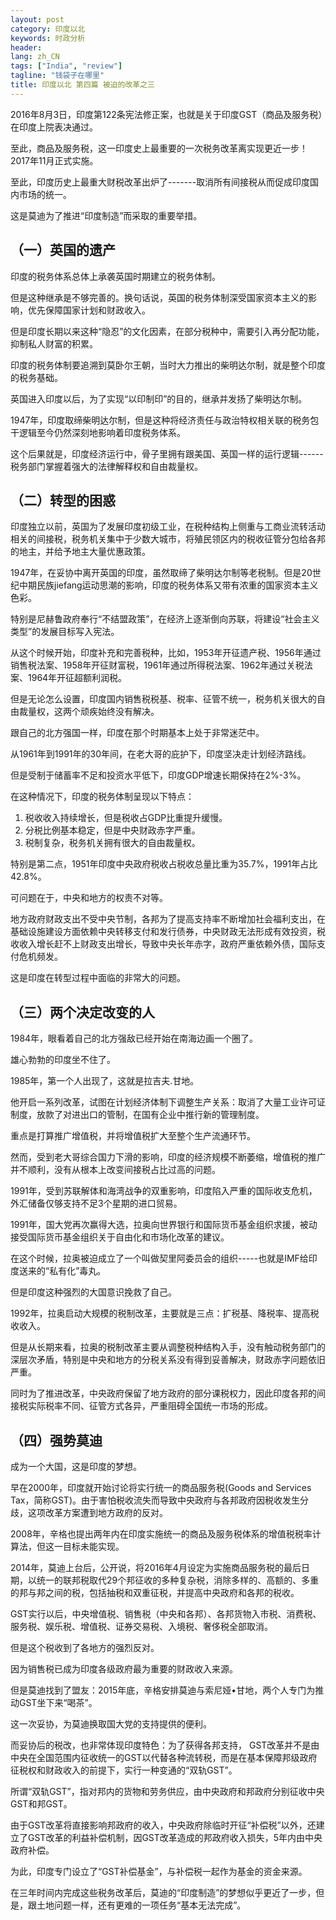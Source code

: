 ```yaml
---
layout: post
category: 印度以北
keywords: 时政分析
header:
lang: zh_CN 
tags: ["India", "review"]
tagline: "钱袋子在哪里"
title: 印度以北 第四篇 被迫的改革之三
---
```


2016年8月3日，印度第122条宪法修正案，也就是关于印度GST（商品及服务税）在印度上院表决通过。

至此，商品及服务税，这一印度史上最重要的一次税务改革离实现更近一步！2017年11月正式实施。

至此，印度历史上最重大财税改革出炉了-------取消所有间接税从而促成印度国内市场的统一。

这是莫迪为了推进“印度制造”而采取的重要举措。

## （一）英国的遗产

印度的税务体系总体上承袭英国时期建立的税务体制。

但是这种继承是不够完善的。换句话说，英国的税务体制深受国家资本主义的影响，优先保障国家计划和财政收入。

但是印度长期以来这种“隐忍”的文化因素，在部分税种中，需要引入再分配功能，抑制私人财富的积累。

印度的税务体制要追溯到莫卧尔王朝，当时大力推出的柴明达尔制，就是整个印度的税务基础。

英国进入印度以后，为了实现“以印制印”的目的，继承并发扬了柴明达尔制。

1947年，印度取缔柴明达尔制，但是这种将经济责任与政治特权相关联的税务包干逻辑至今仍然深刻地影响着印度税务体系。

这个后果就是，印度经济运行中，骨子里拥有跟美国、英国一样的运行逻辑------税务部门掌握着强大的法律解释权和自由裁量权。

## （二）转型的困惑

印度独立以前，英国为了发展印度初级工业，在税种结构上侧重与工商业流转活动相关的间接税，税务机关集中于少数大城市，将殖民领区内的税收征管分包给各邦的地主，并给予地主大量优惠政策。

1947年，在妥协中离开英国的印度，虽然取缔了柴明达尔制等老税制。但是20世纪中期民族jiefang运动思潮的影响，印度的税务体系又带有浓重的国家资本主义色彩。

特别是尼赫鲁政府奉行“不结盟政策”，在经济上逐渐倒向苏联，将建设“社会主义类型”的发展目标写入宪法。

从这个时候开始，印度补充和完善税种，比如，1953年开征遗产税、1956年通过销售税法案、1958年开征财富税，1961年通过所得税法案、1962年通过关税法案、1964年开征超额利润税。

但是无论怎么设置，印度国内销售税税基、税率、征管不统一，税务机关很大的自由裁量权，这两个顽疾始终没有解决。

跟自己的北方强国一样，印度在那个时期基本上处于非常迷茫中。

从1961年到1991年的30年间，在老大哥的庇护下，印度坚决走计划经济路线。

但是受制于储蓄率不足和投资水平低下，印度GDP增速长期保持在2%-3%。

在这种情况下，印度的税务体制呈现以下特点：

1. 税收收入持续增长，但是税收占GDP比重提升缓慢。
2. 分税比例基本稳定，但是中央财政赤字严重。
3. 税制复杂，税务机关拥有很大的自由裁量权。

特别是第二点，1951年印度中央政府税收占税收总量比重为35.7%，1991年占比42.8%。

可问题在于，中央和地方的权责不对等。

地方政府财政支出不受中央节制，各邦为了提高支持率不断增加社会福利支出，在基础设施建设方面依赖中央转移支付和发行债券，中央财政无法形成有效投资，税收收入增长赶不上财政支出增长，导致中央长年赤字，政府严重依赖外债，国际支付危机频发。

这是印度在转型过程中面临的非常大的问题。

## （三）两个决定改变的人

1984年，眼看着自己的北方强敌已经开始在南海边画一个圈了。

雄心勃勃的印度坐不住了。

1985年，第一个人出现了，这就是拉吉夫.甘地。

他开启一系列改革，试图在计划经济体制下调整生产关系：取消了大量工业许可证制度，放款了对进出口的管制，在国有企业中推行新的管理制度。

重点是打算推广增值税，并将增值税扩大至整个生产流通环节。

然而，受到老大哥综合国力下滑的影响，印度的经济规模不断萎缩，增值税的推广并不顺利，没有从根本上改变间接税占比过高的问题。

1991年，受到苏联解体和海湾战争的双重影响，印度陷入严重的国际收支危机，外汇储备仅够支持不足3个星期的进口贸易。

1991年，国大党再次赢得大选，拉奥向世界银行和国际货币基金组织求援，被动接受国际货币基金组织关于自由化和市场化改革的建议。

在这个时候，拉奥被迫成立了一个叫做契里阿委员会的组织-----也就是IMF给印度送来的“私有化”毒丸。

但是印度这种强烈的大国意识挽救了自己。

1992年，拉奥启动大规模的税制改革，主要就是三点：扩税基、降税率、提高税收收入。

但是从长期来看，拉奥的税制改革主要从调整税种结构入手，没有触动税务部门的深层次矛盾，特别是中央和地方的分税关系没有得到妥善解决，财政赤字问题依旧严重。

同时为了推进改革，中央政府保留了地方政府的部分课税权力，因此印度各邦的间接税实际税率不同、征管方式各异，严重阻碍全国统一市场的形成。

## （四）强势莫迪

成为一个大国，这是印度的梦想。

早在2000年，印度就开始讨论将实行统一的商品服务税(Goods and Services Tax，简称GST)。由于害怕税收流失而导致中央政府与各邦政府因税收发生分歧，这项改革方案遭到地方政府的反对。

2008年，辛格也提出两年内在印度实施统一的商品及服务税体系的增值税税率计算法，但这一目标未能实现。

2014年，莫迪上台后，公开说，将2016年4月设定为实施商品服务税的最后日期，以统一的联邦税取代29个邦征收的多种复杂税，消除多样的、高额的、多重的邦与邦之间的税，包括抽税和双重征税，并提高中央政府和各邦的税收。

GST实行以后，中央增值税、销售税（中央和各邦）、各邦货物入市税、消费税、服务税、娱乐税、增值税、证券交易税、入境税、奢侈税全部取消。

但是这个税收到了各地方的强烈反对。

因为销售税已成为印度各级政府最为重要的财政收入来源。

但是莫迪找到了盟友：2015年底，辛格安排莫迪与索尼娅•甘地，两个人专门为推动GST坐下来“喝茶”。

这一次妥协，为莫迪换取国大党的支持提供的便利。

而妥协后的税改，也非常体现印度特色：为了获得各邦支持， GST改革并不是由中央在全国范围内征收统一的GST以代替各种流转税，而是在基本保障邦级政府征税权和财政收入的前提下，实行一种变通的“双轨GST”。

所谓“双轨GST”，指对邦内的货物和劳务供应，由中央政府和邦政府分别征收中央GST和邦GST。

由于GST改革将直接影响邦政府的收入，中央政府除临时开征“补偿税”以外，还建立了GST改革的利益补偿机制，因GST改革造成的邦政府收入损失，5年内由中央政府补偿。

为此，印度专门设立了“GST补偿基金”，与补偿税一起作为基金的资金来源。

在三年时间内完成这些税务改革后，莫迪的“印度制造”的梦想似乎更近了一步，但是，跟土地问题一样，还有更难的一项任务“基本无法完成”。

